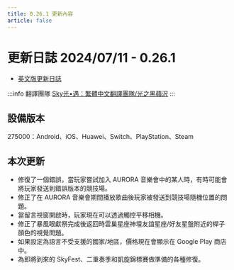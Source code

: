 ```yaml
---
title: 0.26.1 更新內容
article: false
---
```

# 更新日誌 2024/07/11 - 0.26.1

- [英文版更新日誌](https://thatgamecompany.helpshift.com/hc/zh-hant/17-sky-children-of-the-light/faq/1335-hotfix---july-11-2024---0-26-1-275000-android-huawei-ios-playstation-steam-switch/)

:::info 翻譯團隊
[Sky光•遇：繁體中文翻譯團隊/光之黑蘋沢](https://www.facebook.com/thatskygametw)
:::

## 設備版本

<div class="note note-success">
275000：Android、iOS、Huawei、Switch、PlayStation、Steam
</div>

## 本次更新

- 修復了一個錯誤，當玩家嘗試加入 AURORA 音樂會中的某人時，有時可能會將玩家發送到錯誤版本的競技場。
- 修正了在 AURORA 音樂會期間播放歌曲後玩家被發送到競技場隨機位置的問題。
- 當留言視窗開啟時，玩家現在可以透過觸控平移相機。
- 修正了暴風眼獻祭完成後返回時雲巢星座神壇友誼星座/好友星盤附近的桿子顏色的視覺問題。
- 如果設定為語言不受支援的國家/地區，價格現在會顯示在 Google Play 商店中。
- 為即將到來的 SkyFest、二重奏季和凱旋錦標賽做準備的各種修復。
